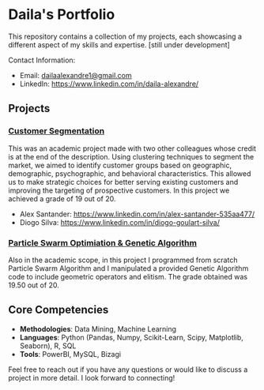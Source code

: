 # Daila's Portfolio

This repository contains a collection of my projects, each showcasing a different aspect of my skills and expertise. [still under development]

Contact Information:
- Email: dailaalexandre1@gmail.com 
- LinkedIn: https://www.linkedin.com/in/daila-alexandre/

## Projects

### [Customer Segmentation](https://github.com/daila10/Projects/tree/University/Data%20Mining%20Project)
This was an academic project made with two other colleagues whose credit is at the end of the description. Using clustering techniques to segment the market, we aimed to identify customer groups based on geographic, demographic, psychographic, and behavioral characteristics. This allowed us to make strategic choices for better serving existing customers and improving the targeting of prospective customers. In this project we achieved a grade of 19 out of 20. <br />
- Alex Santander: https://www.linkedin.com/in/alex-santander-535aa477/
- Diogo Silva: https://www.linkedin.com/in/diogo-goulart-silva/

### [Particle Swarm Optimiation & Genetic Algorithm](https://github.com/daila10/Projects/tree/University/Computational%20Methods%20for%20Optimisation)
Also in the academic scope, in this project I programmed from scratch Particle Swarm Algorithm and I manipulated a provided Genetic Algorithm code to include geometric operators and elitism. The grade obtained was 19.50 out of 20.


## Core Competencies
- **Methodologies**: Data Mining, Machine Learning
- **Languages**:  Python (Pandas, Numpy, Scikit-Learn, Scipy, Matplotlib, Seaborn), R, SQL
-  **Tools**: PowerBI, MySQL, Bizagi

Feel free to reach out if you have any questions or would like to discuss a project in more detail. I look forward to connecting!
